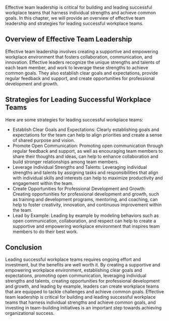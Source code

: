 
Effective team leadership is critical for building and leading successful workplace teams that harness individual strengths and achieve common goals. In this chapter, we will provide an overview of effective team leadership and strategies for leading successful workplace teams.

Overview of Effective Team Leadership
-------------------------------------

Effective team leadership involves creating a supportive and empowering workplace environment that fosters collaboration, communication, and innovation. Effective leaders recognize the unique strengths and talents of each team member, and work to leverage these strengths to achieve common goals. They also establish clear goals and expectations, provide regular feedback and support, and create opportunities for professional development and growth.

Strategies for Leading Successful Workplace Teams
-------------------------------------------------

Here are some strategies for leading successful workplace teams:

* Establish Clear Goals and Expectations: Clearly establishing goals and expectations for the team can help to align priorities and create a sense of shared purpose and vision.
* Promote Open Communication: Promoting open communication through regular feedback and support, as well as encouraging team members to share their thoughts and ideas, can help to enhance collaboration and build stronger relationships among team members.
* Leverage Individual Strengths and Talents: Leveraging individual strengths and talents by assigning tasks and responsibilities that align with individual skills and interests can help to maximize productivity and engagement within the team.
* Create Opportunities for Professional Development and Growth: Creating opportunities for professional development and growth, such as training and development programs, mentoring, and coaching, can help to foster creativity, innovation, and continuous improvement within the team.
* Lead by Example: Leading by example by modeling behaviors such as open communication, collaboration, and respect can help to create a supportive and empowering workplace environment that inspires team members to do their best work.

Conclusion
----------

Leading successful workplace teams requires ongoing effort and investment, but the benefits are well worth it. By creating a supportive and empowering workplace environment, establishing clear goals and expectations, promoting open communication, leveraging individual strengths and talents, creating opportunities for professional development and growth, and leading by example, leaders can create workplace teams that are equipped to tackle challenges and achieve common goals. Effective team leadership is critical for building and leading successful workplace teams that harness individual strengths and achieve common goals, and investing in team-building initiatives is an important step towards achieving organizational success.
